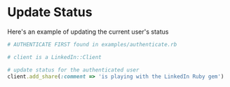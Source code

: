 # Update Status

Here's an example of updating the current user's status

```ruby
# AUTHENTICATE FIRST found in examples/authenticate.rb

# client is a LinkedIn::Client

# update status for the authenticated user
client.add_share(:comment => 'is playing with the LinkedIn Ruby gem')
```
